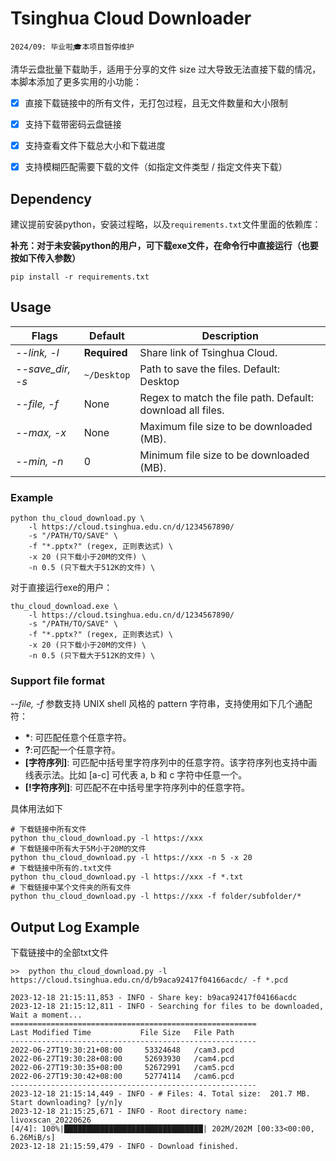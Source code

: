 # Tsinghua Cloud Downloader
```shell
2024/09: 毕业啦🎓本项目暂停维护
```
清华云盘批量下载助手，适用于分享的文件 size 过大导致无法直接下载的情况，本脚本添加了更多实用的小功能：

- [x] 直接下载链接中的所有文件，无打包过程，且无文件数量和大小限制
- [x] 支持下载带密码云盘链接
- [x] 支持查看文件下载总大小和下载进度
- [x] 支持模糊匹配需要下载的文件（如指定文件类型 / 指定文件夹下载）


## Dependency
建议提前安装python，安装过程略，以及`requirements.txt`文件里面的依赖库：


**补充：对于未安装python的用户，可下载exe文件，在命令行中直接运行（也要按如下传入参数）**
```shell
pip install -r requirements.txt
```

## Usage
| Flags            | Default      | Description                                               |
|------------------|--------------|-----------------------------------------------------------|
| *--link, -l*     | **Required** | Share link of Tsinghua Cloud.                             |
| *--save_dir, -s* | `~/Desktop`  | Path to save the files. Default: Desktop                  |
| *--file, -f*     | None         | Regex to match the file path. Default: download all files. |
| *--max, -x*      | None         | Maximum file size to be downloaded (MB).                  |
| *--min, -n*      | 0            | Minimum file size to be downloaded (MB).                  |

### Example
```shell
python thu_cloud_download.py \
    -l https://cloud.tsinghua.edu.cn/d/1234567890/ 
    -s "/PATH/TO/SAVE" \
    -f "*.pptx?" (regex, 正则表达式) \
    -x 20 (只下载小于20M的文件) \
    -n 0.5 (只下载大于512K的文件) \
```

对于直接运行exe的用户：
```shell
thu_cloud_download.exe \
    -l https://cloud.tsinghua.edu.cn/d/1234567890/ 
    -s "/PATH/TO/SAVE" \
    -f "*.pptx?" (regex, 正则表达式) \
    -x 20 (只下载小于20M的文件) \
    -n 0.5 (只下载大于512K的文件) \
```
### Support file format
*--file, -f* 参数支持 UNIX shell 风格的 pattern 字符串，支持使用如下几个通配符：

- **\***: 可匹配任意个任意字符。
- **?**:可匹配一个任意字符。
- **\[字符序列\]**: 可匹配中括号里字符序列中的任意字符。该字符序列也支持中画线表示法。比如 \[a-c\] 可代表 a, b 和 c 字符中任意一个。
- **\[\!字符序列\]**: 可匹配不在中括号里字符序列中的任意字符。

具体用法如下
```shell
# 下载链接中所有文件
python thu_cloud_download.py -l https://xxx
# 下载链接中所有大于5M小于20M的文件
python thu_cloud_download.py -l https://xxx -n 5 -x 20
# 下载链接中所有的.txt文件
python thu_cloud_download.py -l https://xxx -f *.txt
# 下载链接中某个文件夹的所有文件
python thu_cloud_download.py -l https://xxx -f folder/subfolder/*
``` 


## Output Log Example
下载链接中的全部txt文件
```
>>  python thu_cloud_download.py -l https://cloud.tsinghua.edu.cn/d/b9aca92417f04166acdc/ -f *.pcd

2023-12-18 21:15:11,853 - INFO - Share key: b9aca92417f04166acdc
2023-12-18 21:15:12,811 - INFO - Searching for files to be downloaded, Wait a moment...
=======================================================
Last Modified Time           File Size   File Path
-------------------------------------------------------
2022-06-27T19:30:21+08:00     53324648   /cam3.pcd
2022-06-27T19:30:28+08:00     52693930   /cam4.pcd
2022-06-27T19:30:35+08:00     52672991   /cam5.pcd
2022-06-27T19:30:42+08:00     52774114   /cam6.pcd
-------------------------------------------------------
2023-12-18 21:15:14,449 - INFO - # Files: 4. Total size:  201.7 MB.
Start downloading? [y/n]y
2023-12-18 21:15:25,671 - INFO - Root directory name: livoxscan_20220626
[4/4]: 100%|███████████████████████████████| 202M/202M [00:33<00:00, 6.26MiB/s]
2023-12-18 21:15:59,479 - INFO - Download finished.
```
